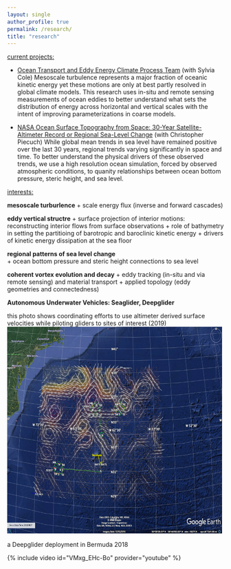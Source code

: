 ```yaml
---
layout: single
author_profile: true
permalink: /research/
title: "research"
---
```


<span style="text-decoration: underline">current projects:</span> 
* [Ocean Transport and Eddy Energy Climate Process Team](https://ocean-eddy-cpt.github.io) (with Sylvia Cole) 
Mesoscale turbulence represents a major fraction of oceanic kinetic energy yet these motions are only at best partly resolved in global climate models. This research uses in-situ and remote sensing measurements of ocean eddies to better understand what sets the distribution of energy across horizontal and vertical scales with the intent of improving parameterizations in coarse models. 

* [NASA Ocean Surface Topography from Space: 30-Year Satellite-Altimeter Record or Regional Sea-Level Change](https://sealevel.jpl.nasa.gov/documents/1688/?list=projects) (with Christopher Piecuch)
While global mean trends in sea level have remained positive over the last 30 years, regional trends varying significantly in space and time. To better understand the physical drivers of these observed trends, we use a high resolution ocean simulation, forced by observed atmospheric conditions, to quanity relationships between ocean bottom pressure, steric height, and sea level. 

<span style="text-decoration: underline">interests:</span>

**mesoscale turburlence**
    + scale energy flux (inverse and forward cascades) 
    
**eddy vertical structre**
    + surface projection of interior motions: reconstructing interior flows from surface observations
    + role of bathymetry in setting the partitioing of barotropic and baroclinic kinetic energy 
    + drivers of kinetic energy dissipation at the sea floor 
    
**regional patterns of sea level change**  
    + ocean bottom pressure and steric height connections to sea level  
    
**coherent vortex evolution and decay**
    + eddy tracking (in-situ and via remote sensing) and material transport 
    + applied topology (eddy geometries and connectedness) 
    
**Autonomous Underwater Vehicles: Seaglider, Deepglider**

this photo shows coordinating efforts to use altimeter derived surface velocities while piloting gliders to sites of interest (2019) 
<img src="/assets/images/google_earth_aviso2.png" width="500" height="480"/>

a Deepglider deployment in Bermuda 2018 
<div style="width:500px; float: left">
{% include video id="VMxg_EHc-Bo" provider="youtube" %}
</div>
